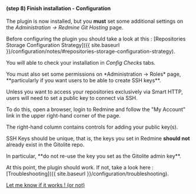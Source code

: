 #### **(step 8)** Finish installation - Configuration

The plugin is now installed, but you **must** set some additional settings on the *Administration -> Redmine Git Hosting* page.

Before configuring the plugin you should take a look at this : [Repositories Storage Configuration Strategy]({{ site.baseurl }}/configuration/notes/#repositories-storage-configuration-strategy).

You will able to check your installation in *Config Checks* tabs.

<div class="alert alert-warning" role="alert" markdown="1">
You must also set some permissions on *Administration -> Roles* page, **particularly if you want users to be able to create SSH keys**.
</div>

Unless you want to access your repositories exclusively via Smart HTTP, users will need to set a public key to connect via SSH.

To do this, open a browser, login to Redmine and follow the "My Account" link in the upper right-hand corner of the page.

The right-hand column contains controls for adding your public key(s).

SSH Keys should be unique, that is, the keys you set in Redmine **should not** already exist in the Gitolite repo.

<div class="alert alert-danger" role="alert" markdown="1">
In particular, **do not re-use the key you set as the Gitolite admin key**.
</div>

At this point, the plugin should work. If not, take a look here : [Troubleshooting]({{ site.baseurl }}/configuration/troubleshooting).

[Let me know if it works ! (or not)](https://github.com/jbox-web/redmine_git_hosting/issues/339)
